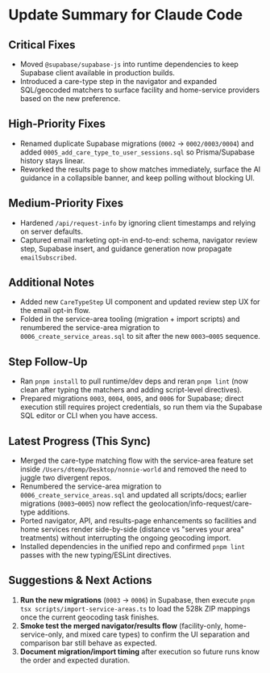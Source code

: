 # Update Summary for Claude Code

## Critical Fixes
- Moved `@supabase/supabase-js` into runtime dependencies to keep Supabase client available in production builds.
- Introduced a care-type step in the navigator and expanded SQL/geocoded matchers to surface facility and home-service providers based on the new preference.

## High-Priority Fixes
- Renamed duplicate Supabase migrations (`0002` → `0002/0003/0004`) and added `0005_add_care_type_to_user_sessions.sql` so Prisma/Supabase history stays linear.
- Reworked the results page to show matches immediately, surface the AI guidance in a collapsible banner, and keep polling without blocking UI.

## Medium-Priority Fixes
- Hardened `/api/request-info` by ignoring client timestamps and relying on server defaults.
- Captured email marketing opt-in end-to-end: schema, navigator review step, Supabase insert, and guidance generation now propagate `emailSubscribed`.

## Additional Notes
- Added new `CareTypeStep` UI component and updated review step UX for the email opt-in flow.
- Folded in the service-area tooling (migration + import scripts) and renumbered the service-area migration to `0006_create_service_areas.sql` to sit after the new `0003`–`0005` sequence.

## Step Follow-Up
- Ran `pnpm install` to pull runtime/dev deps and reran `pnpm lint` (now clean after typing the matchers and adding script-level directives).
- Prepared migrations `0003`, `0004`, `0005`, and `0006` for Supabase; direct execution still requires project credentials, so run them via the Supabase SQL editor or CLI when you have access.

## Latest Progress (This Sync)
- Merged the care-type matching flow with the service-area feature set inside `/Users/dtemp/Desktop/nonnie-world` and removed the need to juggle two divergent repos.
- Renumbered the service-area migration to `0006_create_service_areas.sql` and updated all scripts/docs; earlier migrations (`0003`–`0005`) now reflect the geolocation/info-request/care-type additions.
- Ported navigator, API, and results-page enhancements so facilities and home services render side-by-side (distance vs "serves your area" treatments) without interrupting the ongoing geocoding import.
- Installed dependencies in the unified repo and confirmed `pnpm lint` passes with the new typing/ESLint directives.

## Suggestions & Next Actions
1. **Run the new migrations** (`0003` → `0006`) in Supabase, then execute `pnpm tsx scripts/import-service-areas.ts` to load the 528k ZIP mappings once the current geocoding task finishes.
2. **Smoke test the merged navigator/results flow** (facility-only, home-service-only, and mixed care types) to confirm the UI separation and comparison bar still behave as expected.
3. **Document migration/import timing** after execution so future runs know the order and expected duration.
